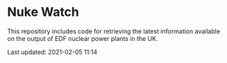 # Nuke Watch

This repository includes code for retrieving the latest information available on the output of EDF nuclear power plants in the UK.

Last updated: 2021-02-05 11:14